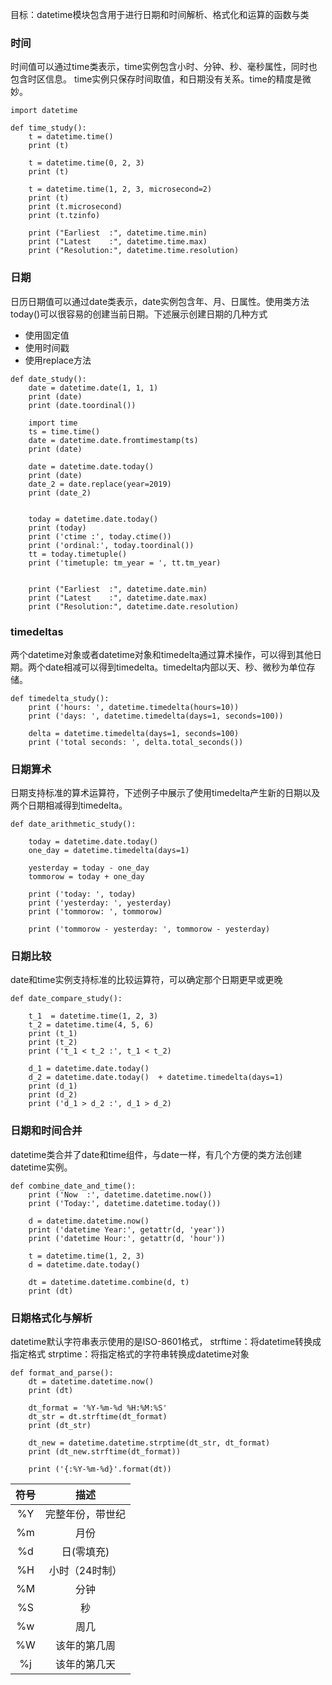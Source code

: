 目标：datetime模块包含用于进行日期和时间解析、格式化和运算的函数与类

### 时间
时间值可以通过time类表示，time实例包含小时、分钟、秒、毫秒属性，同时也包含时区信息。
time实例只保存时间取值，和日期没有关系。time的精度是微妙。

```
import datetime

def time_study():
    t = datetime.time()
    print (t)

    t = datetime.time(0, 2, 3)
    print (t)

    t = datetime.time(1, 2, 3, microsecond=2)
    print (t)
    print (t.microsecond)
    print (t.tzinfo)

    print ("Earliest  :", datetime.time.min)
    print ("Latest    :", datetime.time.max)
    print ("Resolution:", datetime.time.resolution)
```

### 日期
日历日期值可以通过date类表示，date实例包含年、月、日属性。使用类方法today()可以很容易的创建当前日期。下述展示创建日期的几种方式

- 使用固定值
- 使用时间戳
- 使用replace方法

```
def date_study():
    date = datetime.date(1, 1, 1)
    print (date)
    print (date.toordinal())

    import time
    ts = time.time()
    date = datetime.date.fromtimestamp(ts)
    print (date)

    date = datetime.date.today()
    print (date)
    date_2 = date.replace(year=2019)
    print (date_2)


    today = datetime.date.today()
    print (today)
    print ('ctime :', today.ctime())
    print ('ordinal:', today.toordinal())
    tt = today.timetuple()
    print ('timetuple: tm_year = ', tt.tm_year)


    print ("Earliest  :", datetime.date.min)
    print ("Latest    :", datetime.date.max)
    print ("Resolution:", datetime.date.resolution)
```


### timedeltas
两个datetime对象或者datetime对象和timedelta通过算术操作，可以得到其他日期。两个date相减可以得到timedelta。timedelta内部以天、秒、微秒为单位存储。

```
def timedelta_study():
    print ('hours: ', datetime.timedelta(hours=10))
    print ('days: ', datetime.timedelta(days=1, seconds=100))

    delta = datetime.timedelta(days=1, seconds=100)
    print ('total seconds: ', delta.total_seconds())
```

### 日期算术
日期支持标准的算术运算符，下述例子中展示了使用timedelta产生新的日期以及两个日期相减得到timedelta。

```
def date_arithmetic_study():

    today = datetime.date.today()
    one_day = datetime.timedelta(days=1)

    yesterday = today - one_day
    tommorow = today + one_day

    print ('today: ', today)
    print ('yesterday: ', yesterday)
    print ('tommorow: ', tommorow)

    print ('tommorow - yesterday: ', tommorow - yesterday)
```

### 日期比较
date和time实例支持标准的比较运算符，可以确定那个日期更早或更晚

```
def date_compare_study():

    t_1  = datetime.time(1, 2, 3)
    t_2 = datetime.time(4, 5, 6)
    print (t_1)
    print (t_2)
    print ('t_1 < t_2 :', t_1 < t_2)

    d_1 = datetime.date.today()
    d_2 = datetime.date.today()  + datetime.timedelta(days=1)
    print (d_1)
    print (d_2)
    print ('d_1 > d_2 :', d_1 > d_2)
```

### 日期和时间合并
datetime类合并了date和time组件，与date一样，有几个方便的类方法创建datetime实例。

```
def combine_date_and_time():
    print ('Now  :', datetime.datetime.now())
    print ('Today:', datetime.datetime.today())

    d = datetime.datetime.now()
    print ('datetime Year:', getattr(d, 'year'))
    print ('datetime Hour:', getattr(d, 'hour'))

    t = datetime.time(1, 2, 3)
    d = datetime.date.today()

    dt = datetime.datetime.combine(d, t)
    print (dt)
```

### 日期格式化与解析
datetime默认字符串表示使用的是ISO-8601格式，
strftime：将datetime转换成指定格式
strptime：将指定格式的字符串转换成datetime对象

```
def format_and_parse():
    dt = datetime.datetime.now()
    print (dt)

    dt_format = '%Y-%m-%d %H:%M:%S'
    dt_str = dt.strftime(dt_format)
    print (dt_str)

    dt_new = datetime.datetime.strptime(dt_str, dt_format)
    print (dt_new.strftime(dt_format))

    print ('{:%Y-%m-%d}'.format(dt))
```

|符号|描述|
|:---:|:----:|
|%Y|完整年份，带世纪|
|%m|月份|
|%d|日(零填充)|
|%H|小时（24时制）|
|%M|分钟|
|%S|秒|
|%w|周几|
|%W|该年的第几周|
|%j|该年的第几天|




